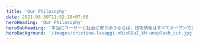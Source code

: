 ```yaml
---
title: 'Our Philosophy'
date: 2021-08-30T11:52:18+07:00
heroHeading: 'Our Philosophy'
heroSubHeading: '本当にユーザーと社会に寄り添うならば、技術情報はすべてオープンであり再利用可能であるべきだと私たちは考えています。'
heroBackground: '/images/cristina-lavaggi-n9ixROuI_kM-unsplash_cut.jpg'
---
```

